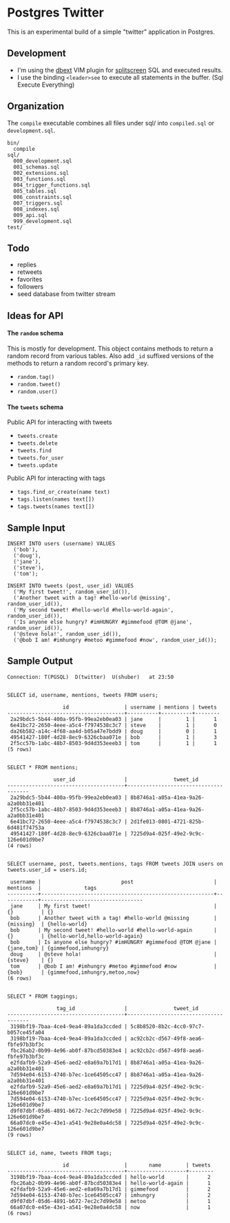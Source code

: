 # Postgres Twitter

This is an experimental build of a simple "twitter" application in Postgres.


## Development

* I'm using the [dbext] VIM plugin for [splitscreen] SQL and executed results.
* I use the binding `<leader>see` to execute all statements in the buffer. (Sql Execute Everything)

[dbext]: https://github.com/vim-scripts/dbext.vim
[splitscreen]: https://www.dropbox.com/s/220z2nd5qdizho0/Screenshot%202015-05-08%2023.55.47.png?dl=0


## Organization

The `compile` executable combines all files under sql/ into `compiled.sql` or `development.sql`.

    bin/
      compile
    sql/
      000_development.sql
      001_schemas.sql
      002_extensions.sql
      003_functions.sql
      004_trigger_functions.sql
      005_tables.sql
      006_constraints.sql
      007_triggers.sql
      008_indexes.sql
      009_api.sql
      999_development.sql
    test/


## Todo

* replies
* retweets
* favorites
* followers
* seed database from twitter stream


## Ideas for API

#### The `random` schema

This is mostly for development. This object contains methods to return a random record from various tables. Also add `_id` suffixed versions of the methods to return a random record's primary key.

* `random.tag()`
* `random.tweet()`
* `random.user()`

#### The `tweets` schema

Public API for interacting with tweets

* `tweets.create`
* `tweets.delete`
* `tweets.find`
* `tweets.for_user`
* `tweets.update`

Public API for interacting with tags

* `tags.find_or_create(name text)`
* `tags.listen(names text[])`
* `tags.tweets(names text[])`


## Sample Input

    INSERT INTO users (username) VALUES
      ('bob'),
      ('doug'),
      ('jane'),
      ('steve'),
      ('tom');

    INSERT INTO tweets (post, user_id) VALUES
      ('My first tweet!', random_user_id()),
      ('Another tweet with a tag! #hello-world @missing', random_user_id()),
      ('My second tweet! #hello-world #hello-world-again', random_user_id()),
      ('Is anyone else hungry? #imHUNGRY #gimmefood @TOM @jane', random_user_id()),
      ('@steve hola!', random_user_id()),
      ('@bob I am! #imhungry #metoo #gimmefood #now', random_user_id());


## Sample Output

    Connection: T(PGSQL)  D(twitter)  U(shuber)   at 23:50


    SELECT id, username, mentions, tweets FROM users;

                      id                  | username | mentions | tweets 
    --------------------------------------+----------+----------+--------
     2a29bdc5-5b44-400a-95fb-99ea2eb0ea03 | jane     |        1 |      1
     6e41bc72-2650-4eee-a5c4-f7974538c3c7 | steve    |        1 |      0
     da26b582-a14c-4f68-aa4d-b05a47e7bdd9 | doug     |        0 |      1
     49541427-180f-4d28-8ec9-6326cbaa071e | bob      |        1 |      3
     2f5cc57b-1abc-48b7-8503-9d4d353eeeb3 | tom      |        1 |      1
    (5 rows)


    SELECT * FROM mentions;

                   user_id                |               tweet_id               
    --------------------------------------+--------------------------------------
     2a29bdc5-5b44-400a-95fb-99ea2eb0ea03 | 8b8746a1-a05a-41ea-9a26-a2a0bb31e401
     2f5cc57b-1abc-48b7-8503-9d4d353eeeb3 | 8b8746a1-a05a-41ea-9a26-a2a0bb31e401
     6e41bc72-2650-4eee-a5c4-f7974538c3c7 | 2d1fe013-0801-4721-825b-6d481f74753a
     49541427-180f-4d28-8ec9-6326cbaa071e | 7225d9a4-025f-49e2-9c9c-126e601d9be7
    (4 rows)


    SELECT username, post, tweets.mentions, tags FROM tweets JOIN users on tweets.user_id = users.id;

     username |                          post                          |  mentions  |              tags               
    ----------+--------------------------------------------------------+------------+---------------------------------
     jane     | My first tweet!                                        | {}         | {}
     bob      | Another tweet with a tag! #hello-world @missing        | {missing}  | {hello-world}
     bob      | My second tweet! #hello-world #hello-world-again       | {}         | {hello-world,hello-world-again}
     bob      | Is anyone else hungry? #imHUNGRY #gimmefood @TOM @jane | {jane,tom} | {gimmefood,imhungry}
     doug     | @steve hola!                                           | {steve}    | {}
     tom      | @bob I am! #imhungry #metoo #gimmefood #now            | {bob}      | {gimmefood,imhungry,metoo,now}
    (6 rows)


    SELECT * FROM taggings;

                    tag_id                |               tweet_id               
    --------------------------------------+--------------------------------------
     3198bf19-7baa-4ce4-9ea4-89a1da3ccded | 5c8b8520-8b2c-4cc0-97c7-b057ce45fa04
     3198bf19-7baa-4ce4-9ea4-89a1da3ccded | ac92cb2c-d567-49f8-aea6-fbfe97b3bf3c
     fbc26ab2-0b99-4e96-ab0f-87bcd50383e4 | ac92cb2c-d567-49f8-aea6-fbfe97b3bf3c
     e2fdafb9-52a9-45e6-aed2-e8a69a7b17d1 | 8b8746a1-a05a-41ea-9a26-a2a0bb31e401
     7d594e04-6153-4740-b7ec-1ce64505cc47 | 8b8746a1-a05a-41ea-9a26-a2a0bb31e401
     e2fdafb9-52a9-45e6-aed2-e8a69a7b17d1 | 7225d9a4-025f-49e2-9c9c-126e601d9be7
     7d594e04-6153-4740-b7ec-1ce64505cc47 | 7225d9a4-025f-49e2-9c9c-126e601d9be7
     d9f07dbf-05d6-4891-b672-7ec2c7d99e58 | 7225d9a4-025f-49e2-9c9c-126e601d9be7
     66a07dc0-e45e-43e1-a541-9e28e0a4dc58 | 7225d9a4-025f-49e2-9c9c-126e601d9be7
    (9 rows)


    SELECT id, name, tweets FROM tags;

                      id                  |       name        | tweets 
    --------------------------------------+-------------------+--------
     3198bf19-7baa-4ce4-9ea4-89a1da3ccded | hello-world       |      2
     fbc26ab2-0b99-4e96-ab0f-87bcd50383e4 | hello-world-again |      1
     e2fdafb9-52a9-45e6-aed2-e8a69a7b17d1 | gimmefood         |      2
     7d594e04-6153-4740-b7ec-1ce64505cc47 | imhungry          |      2
     d9f07dbf-05d6-4891-b672-7ec2c7d99e58 | metoo             |      1
     66a07dc0-e45e-43e1-a541-9e28e0a4dc58 | now               |      1
    (6 rows)
